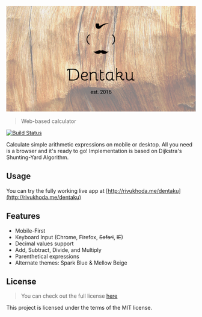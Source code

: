 ![logo](logo.png)

>Web-based calculator

[![Build Status](https://travis-ci.org/rivukhoda/dentaku.svg?branch=master)](https://travis-ci.org/rivukhoda/dentaku)

Calculate simple arithmetic expressions on mobile or desktop. All you need is a browser and it's ready to go! Implementation is based on Dijkstra's Shunting-Yard Algorithm.

## Usage

You can try the fully working live app at [http://rivukhoda.me/dentaku](http://rivukhoda.me/dentaku)

## Features

* Mobile-First 
* Keyboard Input (Chrome, Firefox, ~~Safari~~, ~~IE~~)
* Decimal values support
* Add, Subtract, Divide, and Multiply
* Parenthetical expressions
* Alternate themes: Spark Blue & Mellow Beige

## License
>You can check out the full license [here](https://github.com/rivukhoda/dentaku/blob/master/License.txt)

This project is licensed under the terms of the MIT license.

